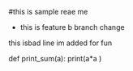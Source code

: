 #this is sample reae me
- this is feature b branch change

this isbad line 
im added for fun

def print_sum(a):
print(a*a )